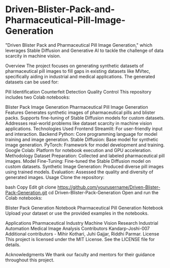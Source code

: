 # Driven-Blister-Pack-and-Pharmaceutical-Pill-Image-Generation
"Driven Blister Pack and Pharmaceutical Pill Image Generation," which leverages Stable Diffusion and Generative AI to tackle the challenge of data scarcity in machine vision.

Overview
The project focuses on generating synthetic datasets of pharmaceutical pill images to fill gaps in existing datasets like MVtec, specifically aiding in industrial and medical applications. The generated datasets can be used for:

Pill Identification
Counterfeit Detection
Quality Control
This repository includes two Colab notebooks:

Blister Pack Image Generation
Pharmaceutical Pill Image Generation
Features
Generates synthetic images of pharmaceutical pills and blister packs.
Supports fine-tuning of Stable Diffusion models for custom datasets.
Addresses real-world problems like dataset scarcity in machine vision applications.
Technologies Used
Frontend
Streamlit: For user-friendly input and interaction.
Backend
Python: Core programming language for model training and image generation.
Stable Diffusion: Base model for synthetic image generation.
PyTorch: Framework for model development and training.
Google Colab: Platform for notebook execution and GPU acceleration.
Methodology
Dataset Preparation: Collected and labeled pharmaceutical pill images.
Model Fine-Tuning: Fine-tuned the Stable Diffusion model on custom datasets.
Synthetic Image Generation: Produced diverse pill images using trained models.
Evaluation: Assessed the quality and diversity of generated images.
Usage
Clone the repository:

bash
Copy
Edit
git clone https://github.com/yourusername/Driven-Blister-Pack-Generation.git
cd Driven-Blister-Pack-Generation
Open and run the Colab notebooks:

Blister Pack Generation Notebook
Pharmaceutical Pill Generation Notebook
Upload your dataset or use the provided examples in the notebooks.

Applications
Pharmaceutical Industry
Machine Vision Research
Industrial Automation
Medical Image Analysis
Contributors
Kandarp-Joshi-007
Additional contributors - Mihir Kothari, Juhi Gajjar, Riddhi Parmar.
License
This project is licensed under the MIT License. See the LICENSE file for details.

Acknowledgments
We thank our faculty and mentors for their guidance throughout this project.
